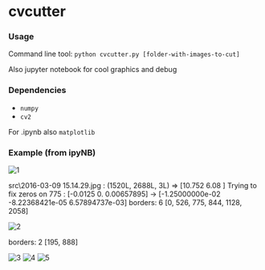 # cvcutter

### Usage

Command line tool:
`python cvcutter.py [folder-with-images-to-cut]`

Also jupyter notebook for cool graphics and debug

### Dependencies

* `numpy`
* `cv2`

For .ipynb also `matplotlib`

### Example (from ipyNB)
![1](https://user-images.githubusercontent.com/5108025/36148601-be3b0ffc-10cd-11e8-9b7e-923983b290e5.png)

src\2016-03-09 15.14.29.jpg : (1520L, 2688L, 3L) => [10.752  6.08 ]
Trying to fix zeros on 775 :
	[-0.0125      0.          0.00657895]  -> 
	[-1.25000000e-02 -8.22368421e-05  6.57894737e-03]
borders:  6 [0, 526, 775, 844, 1128, 2058]

![2](https://user-images.githubusercontent.com/5108025/36148602-be5be542-10cd-11e8-9ad9-43c4350da9b4.png)

borders:  2 [195, 888]

![3](https://user-images.githubusercontent.com/5108025/36148603-be836c20-10cd-11e8-9311-e45cdbaa3df4.png)
![4](https://user-images.githubusercontent.com/5108025/36148605-be9e7a74-10cd-11e8-83a4-2b14b8e03e98.png)
![5](https://user-images.githubusercontent.com/5108025/36148606-bebf9cfe-10cd-11e8-8467-28d9a82b3551.png)

